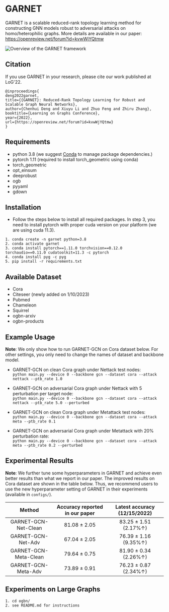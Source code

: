 GARNET
===============================

GARNET is a scalable reduced-rank topology learning method for constructing GNN models robust to adversarial attacks on homo/heterophilic graphs. More details are available in our paper: https://openreview.net/forum?id=kvwWjYQtmw

![Overview of the GARNET framework](/GARNET.png)

Citation
------------
If you use GARNET in your research, please cite our work published at LoG'22.

```
@inproceedings{
deng2022garnet,
title={{GARNET}: Reduced-Rank Topology Learning for Robust and Scalable Graph Neural Networks},
author={Chenhui Deng and Xiuyu Li and Zhuo Feng and Zhiru Zhang},
booktitle={Learning on Graphs Conference},
year={2022},
url={https://openreview.net/forum?id=kvwWjYQtmw}
}
```

Requirements
------------
* python 3.8 (we suggest [Conda](https://docs.conda.io/projects/conda/en/latest/index.html) to manage package dependencies.)
* pytorch 1.11 (required to install torch_geometric using conda)
* torch_geometric
* opt_einsum
* deeprobust
* ogb
* pyyaml
* gdown

Installation
------------
* Follow the steps below to install all required packages. In step 3, you need to install pytorch with proper cuda version on your platform (we are using cuda 11.3).
```
1. conda create -n garnet python=3.8
2. conda activate garnet
3. conda install pytorch==1.11.0 torchvision==0.12.0 torchaudio==0.11.0 cudatoolkit=11.3 -c pytorch
4. conda install pyg -c pyg
5. pip install -r requirements.txt
```

Available Dataset
-------
* Cora
* Citeseer (newly added on 1/10/2023)
* Pubmed
* Chameleon
* Squirrel
* ogbn-arxiv
* ogbn-products

Example Usage
-----

**Note**: We only show how to run GARNET-GCN on Cora dataset below. For other settings, you only need to change the names of dataset and backbone model.

* GARNET-GCN on clean Cora graph under Nettack test nodes: \
`python main.py --device 0 --backbone gcn --dataset cora --attack nettack --ptb_rate 1.0`

* GARNET-GCN on adversarial Cora graph under Nettack with 5 perturbation per target node: \
`python main.py --device 0 --backbone gcn --dataset cora --attack nettack --ptb_rate 5.0 --perturbed`

* GARNET-GCN on clean Cora graph under Metattack test nodes: \
`python main.py --device 0 --backbone gcn --dataset cora --attack meta --ptb_rate 0.1`

* GARNET-GCN on adversarial Cora graph under Metattack with 20% perturbation rate: \
`python main.py --device 0 --backbone gcn --dataset cora --attack meta --ptb_rate 0.2 --perturbed`

Experimental Results
-------

**Note**: We further tune some hyperparameters in GARNET and achieve even better results than what we report in our paper. The improved results on Cora dataset are shown in the table below. Thus, we recommend users to use the new hyperparameter setting of GARNET in their experiments (available in `configs/`).

| Method        | Accuracy reported in our paper      | Latest accuracy (12/15/2022)  |
| :-----------: |:-------------:| :-------:|
| GARNET-GCN-Net-Clean      |  81.08 ± 2.05   | 83.25 ± 1.51 (2.17%↑)  |
| GARNET-GCN-Net-Adv        |  67.04 ± 2.05   | 76.39 ± 1.16 (9.35%↑)  |
| GARNET-GCN-Meta-Clean     |  79.64 ± 0.75   | 81.90 ± 0.34 (2.26%↑)  |
| GARNET-GCN-Meta-Adv       |  73.89 ± 0.91   | 76.23 ± 0.87 (2.34%↑)  |

Experiments on Large Graphs
-------

```
1. cd ogbn/
2. see README.md for instructions
```
